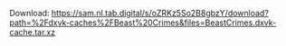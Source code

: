 Download: https://sam.nl.tab.digital/s/oZRKz5So2B8gbzY/download?path=%2Fdxvk-caches%2FBeast%20Crimes&files=BeastCrimes.dxvk-cache.tar.xz
